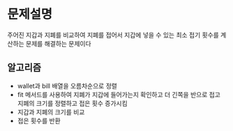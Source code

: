 # 문제설명
주어진 지갑과 지폐를 비교하여 지폐를 접어서 지갑에 넣을 수 있는 최소 접기 횟수를 계산하는 문제를 해결하는 문제이다

## 알고리즘
- wallet과 bill 배열을 오름차순으로 정렬
- fit 메서드를 사용하여 지폐가 지갑에 들어가는지 확인하고 더 긴쪽을 반으로 접고 지폐의 크기를 정렬하고 접은 횟수 증가시킴
- 지갑과 지폐의 크기를 비교
- 접은 횟수를 반환
